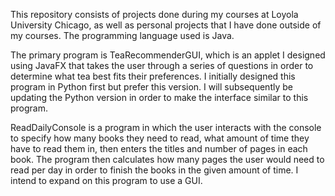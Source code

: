 This repository consists of projects done during my courses at Loyola University Chicago, as well as personal projects that I have done outside of my courses. The programming language used is Java.

The primary program is TeaRecommenderGUI, which is an applet I designed using JavaFX that takes the user through a series of questions in order to determine what tea best fits their preferences. I initially designed this program in Python first but prefer this version. I will subsequently be updating the Python version in order to make the interface similar to this program.

ReadDailyConsole is a program in which the user interacts with the console to specify how many books they need to read, what amount of time they have to read them in, then enters the titles and number of pages in each book. The program then calculates how many pages the user would need to read per day in order to finish the books in the given amount of time. I intend to expand on this program to use a GUI.
